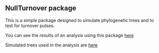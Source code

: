 ## NullTurnover package

This is a simple package designed to simulate phylogenetic trees and to test for turnover pulses.  

You can see the results of an analysis using this package [here](analyses/analyze-simtreez.Rmd)

Simulated trees used in the analysis are [here](analyses/treez.Rdata)
